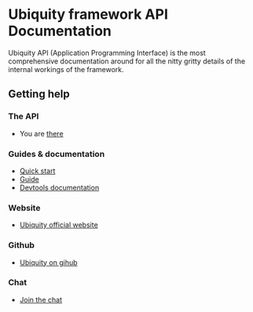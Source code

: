 # Ubiquity framework API Documentation

Ubiquity API (Application Programming Interface) is the most comprehensive documentation around for all the nitty gritty details of the internal workings of the framework.

## Getting help

### The API

- You are [there](/ubiquity/)

### Guides & documentation

- [Quick start](https://micro-framework.readthedocs.io/en/latest/quickstart/quickstart.html)
- [Guide](https://micro-framework.readthedocs.io/en/latest/)
- [Devtools documentation](https://micro-framework.readthedocs.io/en/latest/devtools.html)

### Website

- [Ubiquity official website](https://ubiquity.kobject.net)

### Github

- [Ubiquity on gihub](https://github.com/phpMv/ubiquity)

### Chat

- [Join the chat](https://gitter.im/ubiquity-framework/community)